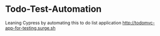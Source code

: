 # Todo-Test-Automation
Leaning Cypress by automating this to do list application http://todomvc-app-for-testing.surge.sh
